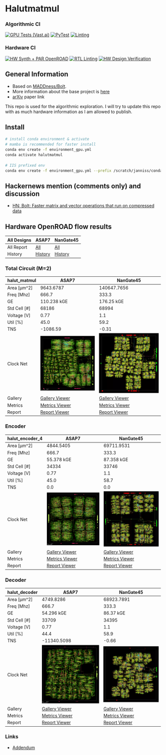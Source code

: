 # Halutmatmul

### Algorithmic CI
[![GPU Tests (Vast.ai)](https://github.com/joennlae/halutmatmul/actions/workflows/gpu_tests.yaml/badge.svg)](https://github.com/joennlae/halutmatmul/actions/workflows/gpu_tests.yaml)
[![PyTest](https://github.com/joennlae/halutmatmul/actions/workflows/python_testing.yaml/badge.svg)](https://github.com/joennlae/halutmatmul/actions/workflows/python_testing.yaml)
[![Linting](https://github.com/joennlae/halutmatmul/actions/workflows/linting.yaml/badge.svg)](https://github.com/joennlae/halutmatmul/actions/workflows/linting.yaml)

### Hardware CI

[![HW Synth + PAR OpenROAD](https://github.com/joennlae/halutmatmul/actions/workflows/hw_openroad.yaml/badge.svg)](https://github.com/joennlae/halutmatmul/actions/workflows/hw_openroad.yaml)
[![RTL Linting](https://github.com/joennlae/halutmatmul/actions/workflows/hw_linting.yaml/badge.svg)](https://github.com/joennlae/halutmatmul/actions/workflows/hw_linting.yaml)
[![HW Design Verification](https://github.com/joennlae/halutmatmul/actions/workflows/hw_dv.yaml/badge.svg)](https://github.com/joennlae/halutmatmul/actions/workflows/hw_dv.yaml)


## General Information

* Based on [MADDness/Bolt](https://github.com/dblalock/bolt).
* More information about the base project is [here](maddness/README.md)
* [arXiv](https://arxiv.org/abs/2106.10860) paper link

This repo is used for the algorithmic exploration. I will try to update this repo with as much hardware information as I am allowed to publish.

## Install

```bash
# install conda environment & activate
# mamba is recommended for faster install
conda env create -f environment_gpu.yml
conda activate halutmatmul

# IIS prefixed env
conda env create -f environment_gpu.yml --prefix /scratch/janniss/conda/halutmatmul_gpu
```

## Hackernews mention (comments only) and discussion

* [HN: Bolt: Faster matrix and vector operations that run on compressed data](https://news.ycombinator.com/item?id=31792206)

## Hardware OpenROAD flow results

| All Designs    | ASAP7         | NanGate45      |
| -------------  | ------------- | -------------  |
| All Report     | [All](https://github.com/joennlae/halutmatmul-openroad-reports/tree/main/latest/asap7)  |  [All](https://github.com/joennlae/halutmatmul-openroad-reports/tree/main/latest/nangate45)  |
| History        | [History](https://github.com/joennlae/halutmatmul-openroad-reports/tree/main/history/asap7)  | [History](https://github.com/joennlae/halutmatmul-openroad-reports/tree/main/history/nangate45)  |

### Total Circuit (M=2)
| halut_matmul         | ASAP7         | NanGate45      |
| -------------  | ------------- | -------------  |
| Area [μm^2]    | 9643.6787  | 140647.7656 |
| Freq [Mhz]     | 666.7 | 333.3 |
| GE             | 110.238 kGE | 176.25 kGE |
| Std Cell [#]   | 68186 | 68994 | 
| Voltage [V]    |  0.77         | 1.1             |
| Util [%]       | 45.0 | 59.2 | 
| TNS            | -1086.59   | -0.31 |
| Clock Net      | ![Clock_net](https://raw.githubusercontent.com/joennlae/halutmatmul-openroad-reports/main/latest/asap7/halut_matmul/reports/asap7/halut_matmul/base/final_clocks.webp.png)  | ![Clock_net](https://raw.githubusercontent.com/joennlae/halutmatmul-openroad-reports/main/latest/nangate45/halut_matmul/reports/nangate45/halut_matmul/base/final_clocks.webp)  |
| Gallery        | [Gallery Viewer](https://htmlpreview.github.io/?https://github.com/joennlae/halutmatmul-openroad-reports/blob/main/latest/asap7/halut_matmul/reports/report-gallery-halut_matmul.html)  | [Gallery Viewer](https://htmlpreview.github.io/?https://github.com/joennlae/halutmatmul-openroad-reports/blob/main/latest/nangate45/halut_matmul/reports/report-gallery-halut_matmul.html)  |
| Metrics        | [Metrics Viewer](https://htmlpreview.github.io/?https://github.com/joennlae/halutmatmul-openroad-reports/blob/main/latest/asap7/halut_matmul/metrics.html)  |  [Metrics Viewer](https://htmlpreview.github.io/?https://github.com/joennlae/halutmatmul-openroad-reports/blob/main/latest/nangate45/halut_matmul/metrics.html)  |
| Report         | [Report Viewer](https://htmlpreview.github.io/?https://github.com/joennlae/halutmatmul-openroad-reports/blob/main/latest/asap7/halut_matmul/reports/report-table.html)  | [Report Viewer](https://htmlpreview.github.io/?https://github.com/joennlae/halutmatmul-openroad-reports/blob/main/latest/nangate45/halut_matmul/reports/report-table.html)  |


### Encoder
| halut_encoder_4         | ASAP7         | NanGate45      |
| -------------  | ------------- | -------------  |
| Area [μm^2]    | 4844.5405  | 69711.9531 |
| Freq [Mhz]     | 666.7 | 333.3 |
| GE             | 55.378 kGE | 87.358 kGE |
| Std Cell [#]   | 34334 | 33746 | 
| Voltage [V]    |  0.77         | 1.1             |
| Util [%]       | 45.0 | 58.7 | 
| TNS            | 0.0   | 0.0 |
| Clock Net      | ![Clock_net](https://raw.githubusercontent.com/joennlae/halutmatmul-openroad-reports/main/latest/asap7/halut_encoder_4/reports/asap7/halut_encoder_4/base/final_clocks.webp.png)  | ![Clock_net](https://raw.githubusercontent.com/joennlae/halutmatmul-openroad-reports/main/latest/nangate45/halut_encoder_4/reports/nangate45/halut_encoder_4/base/final_clocks.webp)  |
| Gallery        | [Gallery Viewer](https://htmlpreview.github.io/?https://github.com/joennlae/halutmatmul-openroad-reports/blob/main/latest/asap7/halut_encoder_4/reports/report-gallery-halut_encoder_4.html)  | [Gallery Viewer](https://htmlpreview.github.io/?https://github.com/joennlae/halutmatmul-openroad-reports/blob/main/latest/nangate45/halut_encoder_4/reports/report-gallery-halut_encoder_4.html)  |
| Metrics        | [Metrics Viewer](https://htmlpreview.github.io/?https://github.com/joennlae/halutmatmul-openroad-reports/blob/main/latest/asap7/halut_encoder_4/metrics.html)  |  [Metrics Viewer](https://htmlpreview.github.io/?https://github.com/joennlae/halutmatmul-openroad-reports/blob/main/latest/nangate45/halut_encoder_4/metrics.html)  |
| Report         | [Report Viewer](https://htmlpreview.github.io/?https://github.com/joennlae/halutmatmul-openroad-reports/blob/main/latest/asap7/halut_encoder_4/reports/report-table.html)  | [Report Viewer](https://htmlpreview.github.io/?https://github.com/joennlae/halutmatmul-openroad-reports/blob/main/latest/nangate45/halut_encoder_4/reports/report-table.html)  |


### Decoder
| halut_decoder         | ASAP7         | NanGate45      |
| -------------  | ------------- | -------------  |
| Area [μm^2]    | 4749.8286  | 68923.7891 |
| Freq [Mhz]     | 666.7 | 333.3 |
| GE             | 54.296 kGE | 86.37 kGE |
| Std Cell [#]   | 33709 | 34395 | 
| Voltage [V]    |  0.77         | 1.1             |
| Util [%]       | 44.4 | 58.9 | 
| TNS            | -11340.5098   | -0.66 |
| Clock Net      | ![Clock_net](https://raw.githubusercontent.com/joennlae/halutmatmul-openroad-reports/main/latest/asap7/halut_decoder/reports/asap7/halut_decoder/base/final_clocks.webp.png)  | ![Clock_net](https://raw.githubusercontent.com/joennlae/halutmatmul-openroad-reports/main/latest/nangate45/halut_decoder/reports/nangate45/halut_decoder/base/final_clocks.webp)  |
| Gallery        | [Gallery Viewer](https://htmlpreview.github.io/?https://github.com/joennlae/halutmatmul-openroad-reports/blob/main/latest/asap7/halut_decoder/reports/report-gallery-halut_decoder.html)  | [Gallery Viewer](https://htmlpreview.github.io/?https://github.com/joennlae/halutmatmul-openroad-reports/blob/main/latest/nangate45/halut_decoder/reports/report-gallery-halut_decoder.html)  |
| Metrics        | [Metrics Viewer](https://htmlpreview.github.io/?https://github.com/joennlae/halutmatmul-openroad-reports/blob/main/latest/asap7/halut_decoder/metrics.html)  |  [Metrics Viewer](https://htmlpreview.github.io/?https://github.com/joennlae/halutmatmul-openroad-reports/blob/main/latest/nangate45/halut_decoder/metrics.html)  |
| Report         | [Report Viewer](https://htmlpreview.github.io/?https://github.com/joennlae/halutmatmul-openroad-reports/blob/main/latest/asap7/halut_decoder/reports/report-table.html)  | [Report Viewer](https://htmlpreview.github.io/?https://github.com/joennlae/halutmatmul-openroad-reports/blob/main/latest/nangate45/halut_decoder/reports/report-table.html)  |

### Links

* [Addendum](docs/addendum.md)